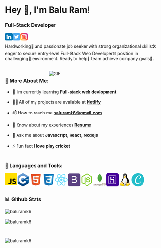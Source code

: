 # Hey 👋, I'm Balu Ram!
### Full-Stack Developer
<a href='https://www.linkedin.com/in/baluramk6/' target='_blank'><img align='left' alt="linkedin" src="./assets/icons/linkedin.png" height='25px' width='25px'/></a>
<a href='https://twitter.com/baluramk6' target='_blank'><img align='left' alt="twitter" src="./assets/icons/twitter.png" height='25px' width='25px'/></a>
<a href='https://www.instagram.com/baluramk6/' target='_blank'><img align='left' alt="instagram" src="./assets/icons/instagram.png" height='25px' width='25px'/></a>
<br/>
<br/>
Hardworking🚀 and passionate job seeker with strong organizational skills🛠️ eager to secure entry-level Full-Stack Web Developer🌐 position in challenging🧩 environment. Ready to help🤝 team achieve company goals🎯.

<br/>

<img align="right" alt="GIF" src="https://raw.githubusercontent.com/rahul-jha98/rahul-jha98/main/techstack.gif" width="360px"/>
  
### 🧐 More About Me:
- 🌱 I’m currently learning **Full-stack web devlopment** <br><br>
- 👨‍💻 All of my projects are available at [**Netlify**](https://app.netlify.com/teams/baluramk6/sites) <br><br>
- 📫 How to reach me **baluramk6@gmail.com** <br><br>
- 📄 Know about my experiences [**Resume**](https://drive.google.com/file/d/1lMUuicyIEOaD9xfTjfNXVY5jnj4K7Afs/view?usp=share_link) <br><br>
- 💬 Ask me about **Javascript, React, Nodejs** <br><br>
- ⚡ Fun fact **I love play cricket** <br><br>


### 🔨 Languages and Tools:
<a href="" target="_blank"> <img align="left" src="./assets/icons/js.png" alt="javascript" height="38px" width="38px"/> </a>
<a href="" target="_blank"> <img align="left" src="./assets/icons/c++.png" alt="c++" height="42px" width="42px"/> </a>
<a href="" target="_blank"> <img align="left" src="./assets/icons/html5.png" alt="html" height="42px" width="42px"/> </a>
<a href="" target="_blank"> <img align="left" src="./assets/icons/css3.png" alt="css" height="42px" width="42px"/> </a>
<a href="" target="_blank"> <img align="left" src="./assets/icons/react.png" alt="react" height="42px" width="42px"/> </a>
<a href="" target="_blank"> <img align="left" src="./assets/icons/bootstrap.png" alt="bootstrap" height="42px" width="42px"/> </a>
<a href="" target="_blank"> <img align="left" src="./assets/icons/nodejs.png" alt="node" height="42px" width="42px"/> </a>
<a href="" target="_blank"> <img align="left" src="./assets/icons/mongodb.png" alt="mongodb" height="42px" width="42px"/> </a>
<a href="" target="_blank"> <img align="left" src="./assets/icons/heroku.png" alt="heroku" height="42px" width="42px"/> </a>
<a href="" target="_blank"> <img align="left" src="./assets/icons/linux.png" alt="linux" height="42px" width="42px"/> </a>
<a href="" target="_blank"> <img align="left" src="./assets/icons/canva.png" alt="canva" height="42px" width="42px"/> </a>
<br>
<br>
<br>
### 📊 Github Stats

<p><img align="left" src="https://github-readme-stats.vercel.app/api?username=baluramk6&show_icons=true&locale=en" alt="baluramk6" /></p>
<br>
<p><img align="center" src="https://github-readme-streak-stats.herokuapp.com/?user=baluramk6&" alt="baluramk6" /></p>
<br>
<p><img align="left" src="https://github-readme-stats.vercel.app/api/top-langs?username=baluramk6&show_icons=true&locale=en&layout=compact" alt="baluramk6" /></p>




<br>
<!-- ### 🛠️ My Projects
<a href="https://github.com/rahul-jha98/Artistify.ai" target="_blank"> <img alt="artistify" src="./projects/artistify.svg" height="68" align="left"> </a>
<a href="https://github.com/rahul-jha98/sheets-database" target="_blank"> <img alt="sheetsdatabase" src="./projects/sheetsdatabase.svg"  height="68" align="left"> </a>
<a href="https://github.com/rahul-jha98/README_icons" target="_blank"> <img alt="readmeicons" src="./projects/readmeicons.svg" height="68" align="left"> </a>
<a href="https://github.com/rahul-jha98/PasswordKeeper" target="_blank"> <img alt="passwordkeeper" src="./projects/passwordkeeper.svg" height="68" align="left"> </a> -->
